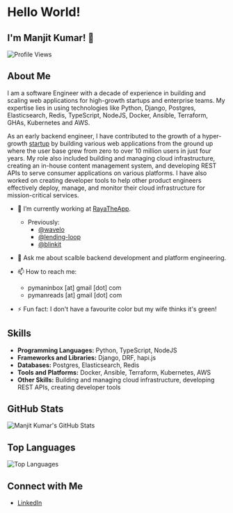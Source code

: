 
# Hello World! 
## I'm Manjit Kumar! 👋
![Profile Views](https://komarev.com/ghpvc/?username=manjitkumar&color=blue)

## About Me
I am a software Engineer with a decade of experience in building and scaling web applications for high-growth startups and enterprise teams. My expertise lies in using technologies like Python, Django, Postgres, Elasticsearch, Redis, TypeScript, NodeJS, Docker, Ansible, Terraform, GHAs, Kubernetes and AWS. 

As an early backend engineer, I have contributed to the growth of a hyper-growth [startup](https://blinkit.com) by building various web applications from the ground up where the user base grew from zero to over 10 million users in just four years. My role also included building and managing cloud infrastructure, creating an in-house content management system, and developing REST APIs to serve consumer applications on various platforms. I have also worked on creating developer tools to help other product engineers effectively deploy, manage, and monitor their cloud infrastructure for mission-critical services.

- 🌱 I’m currently working at [RayaTheApp](https://rayatheapp.com).
  - Previously: 
    - [@wavelo](https://wavelo.com/)
    - [@lending-loop](https://bankonloop.com/)
    - [@blinkit](https://blinkit.com)

- 💬 Ask me about scalble backend development and platform engineering.
- 📫 How to reach me:
  - pymaninbox [at] gmail [dot] com
  - pymanreads [at] gmail [dot] com
- ⚡ Fun fact: I don't have a favourite color but my wife thinks it's green!

## Skills
- **Programming Languages:** Python, TypeScript, NodeJS
- **Frameworks and Libraries:** Django, DRF, hapi.js
- **Databases:** Postgres, Elasticsearch, Redis
- **Tools and Platforms:** Docker, Ansible, Terraform, Kubernetes, AWS
- **Other Skills:** Building and managing cloud infrastructure, developing REST APIs, creating developer tools

## GitHub Stats
![Manjit Kumar's GitHub Stats](https://github-readme-stats.vercel.app/api?username=manjitkumar&show_icons=true&theme=radical)

## Top Languages
![Top Languages](https://github-readme-stats.vercel.app/api/top-langs/?username=manjitkumar&layout=compact&theme=radical)

## Connect with Me
- [LinkedIn](https://www.linkedin.com/in/manjitkumar/)

